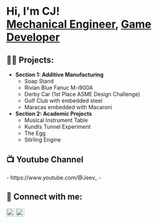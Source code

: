<h1>Hi, I'm CJ! <br/><a href="https://www.linkedin.com/in/css21/">Mechanical Engineer</a>, <a href="https://jeev21.itch.io/">Game Developer</a>

<h2>👨‍💻 Projects:</h2>

- <b>Section 1: Additive Manufacturing </b>
  - Soap Stand
  - Rivian Blue Fanuc M-i900A
  - Derby Car (1st Place ASME Design Challenge)
  - Golf Club with embedded steel
  - Maracas embedded with Macaroni
- <b>Section 2: Academic Projects </b>
  - Musical Instrument Table
  - Kundts Tunnel Experiment
  - The Egg
  - Stirling Engine

    
<h2>📺 Youtube Channel</h2>
- https://www.youtube.com/@Jeev_
- 

<h2> 🤳 Connect with me:</h2>

[<img align="left" alt="JoshMadakor | YouTube" width="22px" src="https://cdn.jsdelivr.net/npm/simple-icons@v3/icons/youtube.svg" />][youtube]
[<img align="left" alt="JoshMadakor | LinkedIn" width="22px" src="https://cdn.jsdelivr.net/npm/simple-icons@v3/icons/linkedin.svg" />][linkedin]


[youtube]: https://www.youtube.com/@Jeev_
[linkedin]: https://www.linkedin.com/in/css21/

